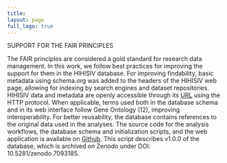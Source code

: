 ```yaml
---
title: 
layout: page
full_logo: true
---
```


SUPPORT FOR THE FAIR PRINCIPLES

The FAIR principles are considered a gold standard for research data management. In this work, we follow best practices for improving the support for them in the HIHISIV database. For improving findability, basic metadata using schema.org was added to the headers of the HIHISIV web page, allowing for indexing by search engines and dataset repositories. HIHISIV data and metadata are openly accessible through its [URL](https://hihisiv.github.io) using the HTTP protocol. When applicable, terms used both in the database schema and in its web interface follow Gene Ontology (12), improving interoperability. For better reusability, the database contains references to the original data used in the analyses. The source code for the analysis workflows, the database schema and initialization scripts, and the web application is available on [Github](https://github.com/quelopes/hihisiv). This script describes v1.0.0 of the database, which is archived on Zenodo under DOI: 10.5281/zenodo.7093185. 












